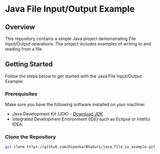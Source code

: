 # Java File Input/Output Example

## Overview
This repository contains a simple Java project demonstrating File Input/Output operations. The project includes examples of writing to and reading from a file.

## Getting Started
Follow the steps below to get started with the Java File Input/Output Example:

### Prerequisites
Make sure you have the following software installed on your machine:
- Java Development Kit (JDK) - [Download JDK](https://www.oracle.com/java/technologies/javase-downloads.html)
- Integrated Development Environment (IDE) such as Eclipse or IntelliJ IDEA.

### Clone the Repository
```bash
git clone https://github.com/DipankarBhaduri/java_file_io_example.git
